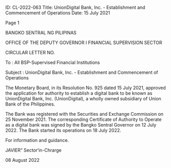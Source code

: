 ID: CL-2022-063
Title: UnionDigital Bank, Inc. - Establishment and Commencement of Operations
Date: 15 July 2021

Page 1

BANGKO SENTRAL NG PILIPINAS

OFFICE OF THE DEPUTY GOVERNOR I FINANCIAL SUPERVISION SECTOR

CIRCULAR LETTER NO.

To : All BSP-Supervised Financial Institutions

Subject : UnionDigital Bank, Inc. - Establishment and Commencement of Operations

The Monetary Board, in its Resolution No. 925 dated 15 July 2021, approved the application for authority to establish a digital bank to be known as UnionDigital Bank, Inc. (UnionDigital), a wholly owned subsidiary of Union Bank of the Philippines.

The Bank was registered with the Securities and Exchange Commission on 25 November 2021. The corresponding Certificate of Authority to Operate as a digital bank was signed by the Bangko Sentral Governor on 12 July 2022. The Bank started its operations on 18 July 2022.

For information and guidance.

JAVIER” Sector‘in-Chrarge

08 August 2022